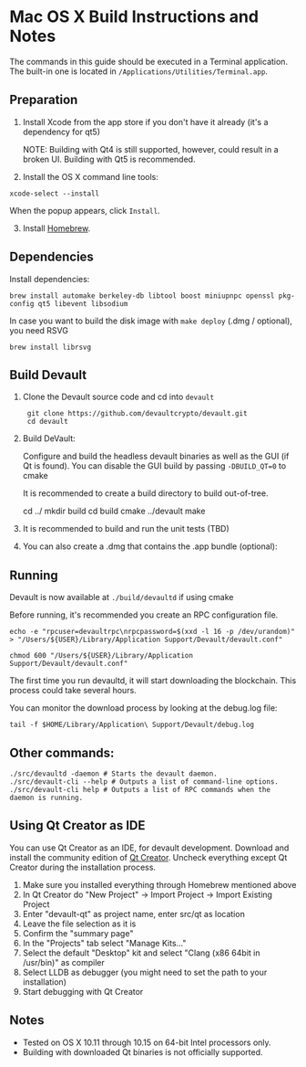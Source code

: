 Mac OS X Build Instructions and Notes
====================================
The commands in this guide should be executed in a Terminal application.
The built-in one is located in `/Applications/Utilities/Terminal.app`.

Preparation
-----------

1.  Install Xcode from the app store if you don't have it already (it's a dependency for qt5)

    NOTE: Building with Qt4 is still supported, however, could result in a broken UI. Building with Qt5 is recommended.

2.  Install the OS X command line tools:

`xcode-select --install`

When the popup appears, click `Install`.

3.  Install [Homebrew](http://brew.sh).

Dependencies
----------------------

Install dependencies:

    brew install automake berkeley-db libtool boost miniupnpc openssl pkg-config qt5 libevent libsodium

In case you want to build the disk image with `make deploy` (.dmg / optional), you need RSVG

    brew install librsvg

Build Devault
-----------------

1. Clone the Devault source code and cd into `devault`

        git clone https://github.com/devaultcrypto/devault.git
        cd devault

2.  Build DeVault:

    Configure and build the headless devault binaries as well as the GUI (if Qt is found).
    You can disable the GUI build by passing `-DBUILD_QT=0` to cmake

    It is recommended to create a build directory to build out-of-tree.

      cd ../
      mkdir build
      cd build
      cmake ../devault
      make


3.  It is recommended to build and run the unit tests (TBD)
4.  You can also create a .dmg that contains the .app bundle (optional):

Running
-------

Devault is now available at `./build/devaultd` if using cmake

Before running, it's recommended you create an RPC configuration file.

    echo -e "rpcuser=devaultrpc\nrpcpassword=$(xxd -l 16 -p /dev/urandom)" > "/Users/${USER}/Library/Application Support/Devault/devault.conf"

    chmod 600 "/Users/${USER}/Library/Application Support/Devault/devault.conf"

The first time you run devaultd, it will start downloading the blockchain. This process could take several hours.

You can monitor the download process by looking at the debug.log file:

    tail -f $HOME/Library/Application\ Support/Devault/debug.log

Other commands:
-------

    ./src/devaultd -daemon # Starts the devault daemon.
    ./src/devault-cli --help # Outputs a list of command-line options.
    ./src/devault-cli help # Outputs a list of RPC commands when the daemon is running.

Using Qt Creator as IDE
------------------------
You can use Qt Creator as an IDE, for devault development.
Download and install the community edition of [Qt Creator](https://www.qt.io/download/).
Uncheck everything except Qt Creator during the installation process.

1. Make sure you installed everything through Homebrew mentioned above
2. In Qt Creator do "New Project" -> Import Project -> Import Existing Project
3. Enter "devault-qt" as project name, enter src/qt as location
4. Leave the file selection as it is
5. Confirm the "summary page"
6. In the "Projects" tab select "Manage Kits..."
7. Select the default "Desktop" kit and select "Clang (x86 64bit in /usr/bin)" as compiler
8. Select LLDB as debugger (you might need to set the path to your installation)
9. Start debugging with Qt Creator

Notes
-----

* Tested on OS X 10.11 through 10.15 on 64-bit Intel processors only.
* Building with downloaded Qt binaries is not officially supported. 
